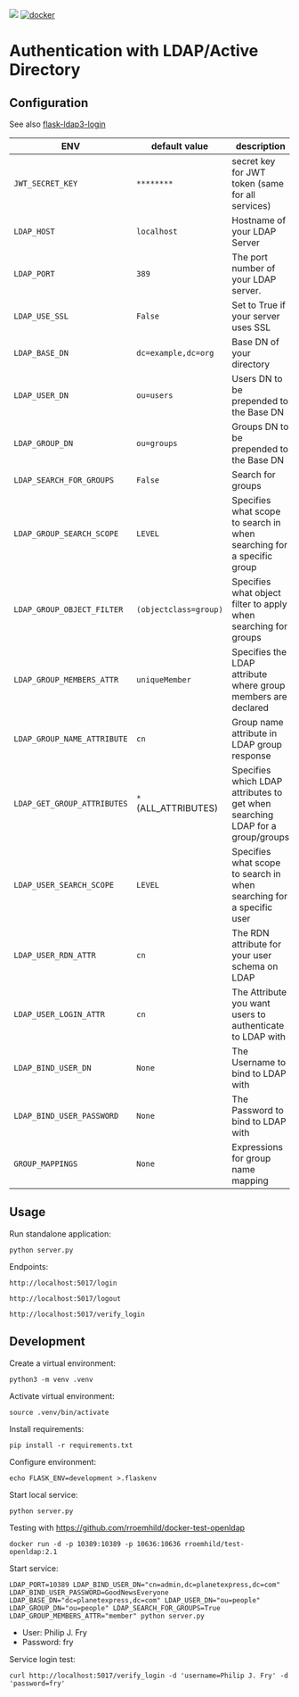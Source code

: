 [![](https://github.com/qwc-services/qwc-ldap-auth/workflows/build/badge.svg)](https://github.com/qwc-services/qwc-ldap-auth/actions)
[![docker](https://img.shields.io/docker/v/sourcepole/qwc-ldap-auth?label=Docker%20image&sort=semver)](https://hub.docker.com/r/sourcepole/qwc-ldap-auth)

Authentication with LDAP/Active Directory
=========================================

Configuration
-------------

See also [flask-ldap3-login](https://flask-ldap3-login.readthedocs.io/en/latest/configuration.html)

ENV                             | default value           | description
--------------------------------|-------------------------|---------
`JWT_SECRET_KEY`                | `********`              | secret key for JWT token (same for all services) 
`LDAP_HOST`                     | `localhost`             | Hostname of your LDAP Server
`LDAP_PORT`                     | `389`                   | The port number of your LDAP server.
`LDAP_USE_SSL`                  | `False`                 | Set to True if your server uses SSL
`LDAP_BASE_DN`                  | `dc=example,dc=org`     | Base DN of your directory
`LDAP_USER_DN`                  | `ou=users`              | Users DN to be prepended to the Base DN
`LDAP_GROUP_DN`                 | `ou=groups`             | Groups DN to be prepended to the Base DN
`LDAP_SEARCH_FOR_GROUPS`        | `False`                 | Search for groups
`LDAP_GROUP_SEARCH_SCOPE`       | `LEVEL`                 | Specifies what scope to search in when searching for a specific group
`LDAP_GROUP_OBJECT_FILTER`      | `(objectclass=group)`   | Specifies what object filter to apply when searching for groups
`LDAP_GROUP_MEMBERS_ATTR`       | `uniqueMember`          | Specifies the LDAP attribute where group members are declared
`LDAP_GROUP_NAME_ATTRIBUTE`     | `cn`                    | Group name attribute in LDAP group response
`LDAP_GET_GROUP_ATTRIBUTES`     | `*` (ALL_ATTRIBUTES)    | Specifies which LDAP attributes to get when searching LDAP for a group/groups
`LDAP_USER_SEARCH_SCOPE`        | `LEVEL`                 | Specifies what scope to search in when searching for a specific user
`LDAP_USER_RDN_ATTR`            | `cn`                    | The RDN attribute for your user schema on LDAP
`LDAP_USER_LOGIN_ATTR`          | `cn`                    | The Attribute you want users to authenticate to LDAP with
`LDAP_BIND_USER_DN`             | `None`                  | The Username to bind to LDAP with
`LDAP_BIND_USER_PASSWORD`       | `None`                  | The Password to bind to LDAP with
`GROUP_MAPPINGS`                | `None`                  | Expressions for group name mapping


Usage
-----

Run standalone application:

    python server.py

Endpoints:

    http://localhost:5017/login

    http://localhost:5017/logout

    http://localhost:5017/verify_login


Development
-----------

Create a virtual environment:

    python3 -m venv .venv

Activate virtual environment:

    source .venv/bin/activate

Install requirements:

    pip install -r requirements.txt

Configure environment:

    echo FLASK_ENV=development >.flaskenv

Start local service:

    python server.py

Testing with https://github.com/rroemhild/docker-test-openldap

    docker run -d -p 10389:10389 -p 10636:10636 rroemhild/test-openldap:2.1

Start service:

    LDAP_PORT=10389 LDAP_BIND_USER_DN="cn=admin,dc=planetexpress,dc=com" LDAP_BIND_USER_PASSWORD=GoodNewsEveryone LDAP_BASE_DN="dc=planetexpress,dc=com" LDAP_USER_DN="ou=people" LDAP_GROUP_DN="ou=people" LDAP_SEARCH_FOR_GROUPS=True LDAP_GROUP_MEMBERS_ATTR="member" python server.py

* User: Philip J. Fry
* Password: fry

Service login test:

    curl http://localhost:5017/verify_login -d 'username=Philip J. Fry' -d 'password=fry'
